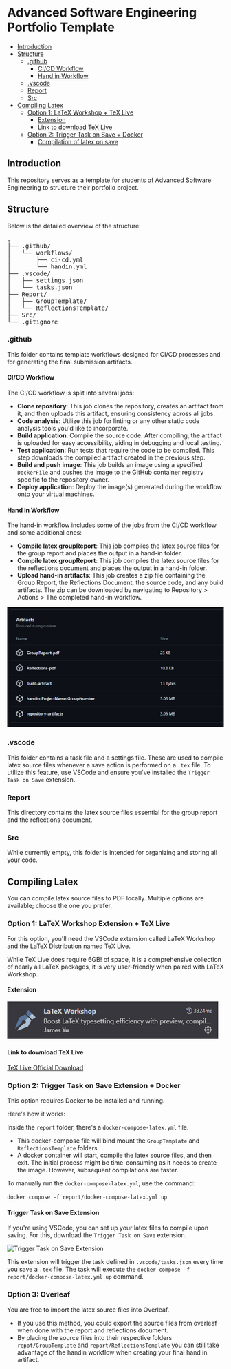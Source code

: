# Advanced Software Engineering Portfolio Template

- [Introduction](#introduction)
- [Structure](#structure)
  - [.github](#github)
    - [CI/CD Workflow](#cicd-workflow)
    - [Hand in Workflow](#hand-in-workflow)
  - [.vscode](#vscode)
  - [Report](#report)
  - [Src](#src)
- [Compiling Latex](#compiling-latex)
  - [Option 1: LaTeX Workshop + TeX Live](#option-1-latex-workshop--tex-live)
    - [Extension](#extension)
    - [Link to download TeX Live](#link-to-download-tex-live)
  - [Option 2: Trigger Task on Save + Docker](#option-2-trigger-task-on-save--docker)
    - [Compilation of latex on save](#compilation-of-latex-on-save)

## Introduction
This repository serves as a template for students of Advanced Software Engineering to structure their portfolio project.

## Structure
Below is the detailed overview of the structure:

<pre>
.
├── .github/
│   └── workflows/
│       ├── ci-cd.yml
│       └── handin.yml
├── .vscode/
│   ├── settings.json
│   └── tasks.json
├── Report/
│   ├── GroupTemplate/
│   └── ReflectionsTemplate/
├── Src/
└── .gitignore
</pre>

### .github
This folder contains template workflows designed for CI/CD processes and for generating the final submission artifacts.

#### CI/CD Workflow
The CI/CD workflow is split into several jobs:

- **Clone repository**: This job clones the repository, creates an artifact from it, and then uploads this artifact, ensuring consistency across all jobs.
- **Code analysis**: Utilize this job for linting or any other static code analysis tools you'd like to incorporate.
- **Build application**: Compile the source code. After compiling, the artifact is uploaded for easy accessibility, aiding in debugging and local testing.
- **Test application**: Run tests that require the code to be compiled. This step downloads the compiled artifact created in the previous step.
- **Build and push image**: This job builds an image using a specified `DockerFile` and pushes the image to the GitHub container registry specific to the repository owner.
- **Deploy application**: Deploy the image(s) generated during the workflow onto your virtual machines.

#### Hand in Workflow
The hand-in workflow includes some of the jobs from the CI/CD workflow and some additional ones:

- **Compile latex groupReport**: This job compiles the latex source files for the group report and places the output in a hand-in folder.
- **Compile latex groupReport**: This job compiles the latex source files for the reflections document and places the output in a hand-in folder.
- **Upload hand-in artifacts**: This job creates a zip file containing the Group Report, the Reflections Document, the source code, and any build artifacts. The zip can be downloaded by navigating to Repository > Actions > The completed hand-in workflow.

![Workflow Artifacts](images/artifacts.png)

### .vscode
This folder contains a task file and a settings file. These are used to compile latex source files whenever a save action is performed on a `.tex` file. To utilize this feature, use VSCode and ensure you've installed the `Trigger Task on Save` extension.

### Report
This directory contains the latex source files essential for the group report and the reflections document.

### Src
While currently empty, this folder is intended for organizing and storing all your code.

## Compiling Latex
You can compile latex source files to PDF locally. Multiple options are available; choose the one you prefer.

### Option 1: LaTeX Workshop Extension + TeX Live
For this option, you'll need the VSCode extension called LaTeX Workshop and the LaTeX Distribution named TeX Live.

While TeX Live does require 6GB! of space, it is a comprehensive collection of nearly all LaTeX packages, it is very user-friendly when paired with LaTeX Workshop.

#### Extension

![LaTeX Workshop Extension](images/workshop.png)

#### Link to download TeX Live
[TeX Live Official Download](https://www.tug.org/texlive/)

### Option 2: Trigger Task on Save Extension + Docker
This option requires Docker to be installed and running.

Here's how it works:

Inside the `report` folder, there's a `docker-compose-latex.yml` file.

- This docker-compose file will bind mount the `GroupTemplate` and `ReflectionsTemplate` folders.
- A docker container will start, compile the latex source files, and then exit. The initial process might be time-consuming as it needs to create the image. However, subsequent compilations are faster.

To manually run the `docker-compose-latex.yml`, use the command:

```docker compose -f report/docker-compose-latex.yml up```

#### Trigger Task on Save Extension
If you're using VSCode, you can set up your latex files to compile upon saving. For this, download the `Trigger Task on Save` extension.

![Trigger Task on Save Extension](images/triggerTaskOnSave.png)

This extension will trigger the task defined in `.vscode/tasks.json` every time you save a `.tex` file. The task will execute the `docker compose -f report/docker-compose-latex.yml up` command.

### Option 3: Overleaf
You are free to import the latex source files into Overleaf.
- If you use this method, you could export the source files from overleaf when done with the report and reflections document.
- By placing the source files into their respective folders `repot/GroupTemplate` and `report/ReflectionsTemplate` you can still take advantage of the handin workflow when creating your final hand in artifact.